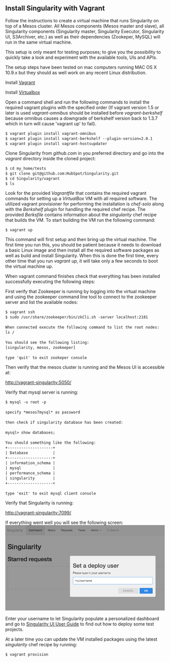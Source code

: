 ## Install Singularity with Vagrant
Follow the instructions to create a virtual machine that runs Singularity on top of a Mesos cluster. All Mesos components (Mesos master and slave), all Singularity components (Singularity master, Singularity Executor, Singularity UI, S3Archiver, etc.) as well as their dependencies (Zookeper, MySQL) will run in the same virtual machine.

This setup is only meant for testing purposes; to give you the possibility to quickly take a look and experiment with the available tools, UIs and APIs.

The setup steps have been tested on mac computers running MAC OS X 10.9.x but they should as well work on any recent Linux distribution.

Install [Vagrant](http://www.vagrantup.com/downloads.html)

Install [Virtualbox](https://www.virtualbox.org/wiki/Downloads)

Open a command shell and run the following commands to install the required vagrant plugins with the specified order (If vagrant version 1.5 or later is used *vagrant-omnibus* should be installed before *vagrant-berkshelf* because omnibus causes a downgrade of berkshelf version back to 1.3.7 which in turn will cause 'vagrant up' to fail).

```
$ vagrant plugin install vagrant-omnibus
$ vagrant plugin install vagrant-berkshelf --plugin-version=2.0.1
$ vagrant plugin install vagrant-hostsupdater
```

Clone Singularity from *github.com* in you preferred directory and go into the *vagrant* directory inside the cloned project:

```
$ cd my_home/tests
$ git clone git@github.com:HubSpot/Singularity.git
$ cd Singularity/vagrant
$ ls
```

Look for the provided *Vagrantfile* that contains the required vagrant commands for setting up a *VirtualBox* VM with all required software. The utilized vagrant provisioner for performing the installation is *chef-solo* along with the *Berkshelf* plugin for handling the required chef recipe. The provided *Berksfile* contains information about the *singularity* chef recipe that builds the VM. To start building the VM run the following command: 

```
$ vagrant up
```

This command will first setup and then bring up the virtual machine. The first time you run this, you should be patient because it needs to download a basic Linux image and then install all the required software packages as well as build and install Singularity. When this is done the first time, every other time that you run *vagrant up*, it will take only a few seconds to boot the virtual machine up.

When vagrant command finishes check that everything has been installed successfully executing the following steps:

First verify that Zookeeper is running by logging into the virtual machine and using the zookeeper command line tool to connect to the zookeeper server and list the available nodes:
```
$ vagrant ssh
$ sudo /usr/share/zookeeper/bin/zkCli.sh -server localhost:2181

When connected execute the following command to list the root nodes:
ls /

You should see the following listing:
[singularity, mesos, zookeeper]

type 'quit' to exit zookeper console
```
 
Then verify that the mesos cluster is running and the Mesos UI is accessible at:

[http://vagrant-singularity:5050/](http://vagrant-singularity:5050/)

Verify that mysql server is running: 

```
$ mysql -u root -p

specify *mesos7mysql* as password

then check if singularity database has been created:

mysql> show databases;

You should something like the following:
+--------------------+
| Database           |
+--------------------+
| information_schema |
| mysql              |
| performance_schema |
| singularity        |
+--------------------+

type 'exit' to exit mysql client console
```

Verify that Singularity is running:

[http://vagrant-singularity:7099/](http://vagrant-singularity:7099/)

If everything went well you will see the following screen:
![Singularity UI first run](images/SingularityUI_First_Run.png)

Enter your username to let Singularity populate a personalized dashboard and go to [Singularity UI User Guide](Docs/Singularity_UI_User_Guide) to find out how to deploy some test projects.

At a later time you can update the VM installed packages using the latest *singularity* chef recipe by running:
```
$ vagrant provision 
```
